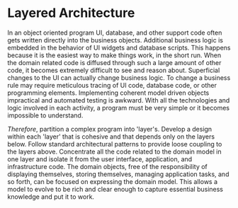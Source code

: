 # Layered Architecture

In an object oriented program UI, database, and other support code often gets written directly into the business objects. Additional business logic is embedded in the behavior of UI widgets and database scripts. This happens because it is the easiest way to make things work, in the short run.
When the domain related code is diffused through such a large amount of other code, it becomes extremely difficult to see and reason about. Superficial changes to the UI can actually change business logic. To change a business rule may require meticulous tracing of UI code, database code, or other programming elements. Implementing coherent model driven objects impractical and automated testing is awkward. With all the technologies and logic involved in each activity, a program must be very simple or it becomes impossible to understand.

*Therefore*, partition a complex program into 'layer's. Develop a design within each 'layer' that is cohesive and that depends only on the layers below. Follow standard architectural patterns to provide loose coupling to the layers above. Concentrate all the code related to the domain model in one layer and isolate it from the user interface, application, and infrastructure code. The domain objects, free of the responsibility of displaying themselves, storing themselves, managing application tasks, and so forth, can be focused on expressing the domain model. This allows a model to evolve to be rich and clear enough to capture essential business knowledge and put it to work.
